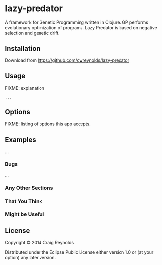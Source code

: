 # lazy-predator

A framework for Genetic Programming written in Clojure. GP performs evolutionary optimization of programs. Lazy Predator is based on negative selection and genetic drift.

## Installation

Download from https://github.com/cwreynolds/lazy-predator

## Usage

FIXME: explanation

    ...

## Options

FIXME: listing of options this app accepts.

## Examples

...

### Bugs

...

### Any Other Sections
### That You Think
### Might be Useful

## License

Copyright © 2014 Craig Reynolds

Distributed under the Eclipse Public License either version 1.0 or (at
your option) any later version.
